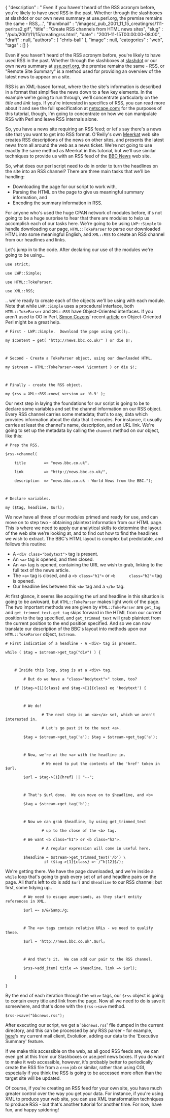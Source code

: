 {
   "description" : " Even if you haven't heard of the RSS acronym before, you're likely to have used RSS in the past. Whether through the slashboxes at slashdot or our own news summary at use.perl.org, the premise remains the same - RSS,...",
   "thumbnail" : "/images/_pub_2001_11_15_creatingrss/111-perlrss2.gif",
   "title" : "Create RSS channels from HTML news sites",
   "slug" : "/pub/2001/11/15/creatingrss.html",
   "date" : "2001-11-15T00:00:00-08:00",
   "draft" : null,
   "authors" : [
      "chris-ball"
   ],
   "image" : null,
   "categories" : "web",
   "tags" : []
}





Even if you haven't heard of the RSS acronym before, you're likely to
have used RSS in the past. Whether through the slashboxes at
[slashdot](http://slashdot.org) or our own news summary at
[use.perl.org](http://use.perl.org), the premise remains the same - RSS,
or "Remote Site Summary" is a method used for providing an overview of
the latest news to appear on a site.

RSS is an XML-based format, where the the site's information is
described in a format that simplifies the news down to a few key
elements. In the example we're going to run through, we'll concentrate
particularly on the *title* and *link* tags. If you're interested in
specifics of RSS, you can read more about it and see the full
specification at
[netscape.com](http://my.netscape.com/publish/formats/rss-spec-0.91.html);
for the purposes of this tutorial, though, I'm going to concentrate on
how we can manipulate RSS with Perl and leave RSS internals alone.

So, you have a news site requiring an RSS feed; or let's say there's a
news site that you want to get into RSS format. O'Reilly's own
[Meerkat](http://meerkat.oreillynet.com) web site creates RSS
descriptions of the news on other sites, and presents the latest news
from all around the web as a news ticket. We're not going to use exactly
the same method as Meerkat in this tutorial, but we'll use similar
techniques to provide us with an RSS feed of the [BBC
News](http://news.bbc.co.uk/) web site.

So, what does our perl script need to do in order to turn the headlines
on the site into an RSS channel? There are three main tasks that we'll
be handling:

-   Downloading the page for our script to work with,
-   Parsing the HTML on the page to give us meaningful summary
    information, and
-   Encoding the summary information in RSS.

For anyone who's used the huge CPAN network of modules before, it's not
going to be a huge surprise to hear that there are modules to help us
accomplish each of our tasks here. We're going to be using `LWP::Simple`
to handle downloading our page, `HTML::TokeParser` to parse our
downloaded HTML into some meaningful English, and `XML::RSS` to create
an RSS channel from our headlines and links.

Let's jump in to the code. After declaring our use of the modules we're
going to be using...


    use strict;

    use LWP::Simple;

    use HTML::TokeParser;

    use XML::RSS;

.. we're ready to create each of the objects we'll be using with each
module. Note that while `LWP::Simple` uses a procedural interface, both
`HTML::TokeParser` and `XML::RSS` have Object-Oriented interfaces. If
you aren't used to OO in Perl, [Simon Cozens](/pub/au/Cozens_Simon)'
recent [article](/pub/a/2001/11/07/ooperl.html) on Object-Oriented Perl
might be a great help.


    # First - LWP::Simple.  Download the page using get();.

    my $content = get( "http://news.bbc.co.uk/" ) or die $!;



    # Second - Create a TokeParser object, using our downloaded HTML.

    my $stream = HTML::TokeParser->new( \$content ) or die $!;



    # Finally - create the RSS object. 

    my $rss = XML::RSS->new( version => '0.9' );

Our next step in laying the foundations for our script is going to be to
declare some variables and set the channel information on our RSS
object. Every RSS channel carries some metadata; that's to say, data
which provides information about the data that it encodes. For instance,
it usually carries at least the channel's name, description, and an URL
link. We're going to set up the metadata by calling the `channel` method
on our object, like this:


    # Prep the RSS.

    $rss->channel(

        title        => "news.bbc.co.uk",

        link         => "http://news.bbc.co.uk/",

        description  => "news.bbc.co.uk - World News from the BBC.");



    # Declare variables.

    my ($tag, headline, $url);

We now have all three of our modules primed and ready for use, and can
move on to step two - obtaining plaintext information from our HTML
page. This is where we need to apply our analytical skills to determine
the layout of the web site we're looking at, and to find out how to find
the headlines we wish to extract. The BBC's HTML layout is complex but
predictable, and follows this routine:

-   A `<div class="bodytext">` tag is present.
-   An `<a>` tag is opened, and then closed.
-   An `<a>` tag is opened, containing the URL we wish to grab, linking
    to the full text of the news article.
-   The `<a>` tag is closed, and a `<b class="h1">` or
    `<b      class="h2">` tag is opened.
-   Our headline lies between this `<b>` tag and a `</b>` tag.

At first glance, it seems like acquiring the url and headline in this
situation is going to be awkward, but `HTML::TokeParser` makes light
work of the page. The two important methods we are given by
`HTML::TokeParser` are `get_tag` and `get_trimmed_text`.
`get_tag` skips forward in the HTML from our current position to the tag
specified, and `get_trimmed_text` will grab plaintext from the current
position to the end position specified. And so we can now translate our
description of the BBC's layout into methods upon our `HTML::TokeParser`
object, `$stream`.


    # First indication of a headline - A <div> tag is present.

    while ( $tag = $stream->get_tag("div") ) {



        # Inside this loop, $tag is at a <div> tag.

            # But do we have a "class="bodytext">" token, too? 

        if ($tag->[1]{class} and $tag->[1]{class} eq 'bodytext') {



            # We do! 

                    # The next step is an <a></a> set, which we aren't interested in.  

                    # Let's go past it to the next <a>.

            $tag = $stream->get_tag('a'); $tag = $stream->get_tag('a');

            

            # Now, we're at the <a> with the headline in.

                    # We need to put the contents of the 'href' token in $url.

            $url = $tag->[1]{href} || "--";

            

            # That's $url done.  We can move on to $headline, and <b>

            $tag = $stream->get_tag('b');



            # Now we can grab $headline, by using get_trimmed_text 

                    # up to the close of the <b> tag.

            # We want <b class="h1"> or <b class="h2">.  

                    # A regular expression will come in useful here. 

            $headline = $stream->get_trimmed_text('/b') \ 
                     if ($tag->[1]{class} =~ /^h[12]$/); 

We're getting there. We have the page downloaded, and we're inside a
`while` loop that's going to grab every set of url and headline pairs on
the page. All that's left to do is add `$url` and `$headline` to our RSS
channel; but first, some tidying up..


            # We need to escape ampersands, as they start entity references in XML.

            $url =~ s/&/&amp;/g;

        

            # The <a> tags contain relative URLs - we need to qualify these.

            $url = 'http://news.bbc.co.uk'.$url;

            

            # And that's it.  We can add our pair to the RSS channel. 

            $rss->add_item( title => $headline, link => $url);

        }

    }

By the end of each iteration through the `<div>` tags, our `$rss` object
is going to contain every title and link from the page. Now all we need
to do is save it somewhere, and that's done with the `$rss->save`
method.


    $rss->save("bbcnews.rss");

After executing our script, we get a '`bbcnews.rss`' file dumped in the
current directory, and this can be processed by any RSS parser - for
example, [here](http://printf.net/evobbc.jpg)'s my current mail client,
Evolution, adding our data to the 'Executive Summary' feature.

If we make this accessible on the web, as all good RSS feeds are, we can
even get at this from our Slashboxes or use.perl news boxes. If you do
want to make it web accessible, however, it's probably better to
periodically create the RSS file from a `cron` job or similar, rather
than using CGI, especially if you think the RSS is going to be accessed
more often than the target site will be updated.

Of course, if you're creating an RSS feed for your own site, you have
much greater control over the way you get your data. For instance, if
you're using XML to produce your web site, you can use XML
transformation techniques to produce RSS - but that's another tutorial
for another time. For now, have fun, and happy spidering!



